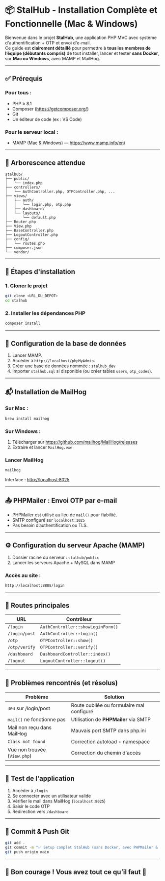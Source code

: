 # 📦 StalHub - Installation Complète et Fonctionnelle (Mac & Windows)

Bienvenue dans le projet **StalHub**, une application PHP MVC avec système d'authentification + OTP et envoi d'e-mail.  
Ce guide est **clairement détaillé** pour permettre à **tous les membres de l’équipe (débutants compris)** de tout installer, lancer et tester **sans Docker**, sur **Mac ou Windows**, avec MAMP et MailHog.

---

## ✅ Prérequis

### Pour tous :
- PHP ≥ 8.1
- Composer (https://getcomposer.org/)
- Git
- Un éditeur de code (ex : VS Code)

### Pour le serveur local :
- MAMP (Mac & Windows) — https://www.mamp.info/en/

---

## 📁 Arborescence attendue

```
stalhub/
├── public/
│   └── index.php
├── controllers/
│   └── AuthController.php, OTPController.php, ...
├── views/
│   ├── auth/
│   │   └── login.php, otp.php
│   ├── dashboard/
│   └── layouts/
│       └── default.php
├── Router.php
├── View.php
├── BaseController.php
├── LogoutController.php
├── config/
│   └── routes.php
├── composer.json
└── vendor/
```

---

## 🚀 Étapes d'installation

### 1. Cloner le projet

```bash
git clone <URL_DU_DEPOT>
cd stalhub
```

### 2. Installer les dépendances PHP

```bash
composer install
```

---

## 💾 Configuration de la base de données

1. Lancer MAMP.
2. Accéder à `http://localhost/phpMyAdmin`.
3. Créer une base de données nommée : `stalhub_dev`
4. Importer `stalhub.sql` si disponible (ou créer tables `users`, `otp_codes`).

---

## 📬 Installation de MailHog

### Sur **Mac** :

```bash
brew install mailhog
```

### Sur **Windows** :

1. Télécharger sur https://github.com/mailhog/MailHog/releases
2. Extraire et lancer `MailHog.exe`

### Lancer MailHog

```bash
mailhog
```

Interface : [http://localhost:8025](http://localhost:8025)

---

## 📤 PHPMailer : Envoi OTP par e-mail

- PHPMailer est utilisé au lieu de `mail()` pour fiabilité.
- SMTP configuré sur `localhost:1025`
- Pas besoin d’authentification ou TLS.

---

## ⚙️ Configuration du serveur Apache (MAMP)

1. Dossier racine du serveur : `stalhub/public`
2. Lancer les serveurs Apache + MySQL dans MAMP

### Accès au site :

```
http://localhost:8888/login
```

---

## 🔐 Routes principales

| URL                | Contrôleur                         |
|--------------------|------------------------------------|
| `/login`           | `AuthController::showLoginForm()`  |
| `/login/post`      | `AuthController::login()`          |
| `/otp`             | `OTPController::show()`            |
| `/otp/verify`      | `OTPController::verify()`          |
| `/dashboard`       | `DashboardController::index()`     |
| `/logout`          | `LogoutController::logout()`       |

---

## 🐞 Problèmes rencontrés (et résolus)

| Problème                         | Solution                           |
|----------------------------------|------------------------------------|
| `404` sur /login/post            | Route oubliée ou formulaire mal configuré |
| `mail()` ne fonctionne pas       | Utilisation de **PHPMailer** via SMTP |
| Mail non reçu dans MailHog       | Mauvais port SMTP dans php.ini     |
| `Class not found`                | Correction autoload + namespace    |
| Vue non trouvée (`View.php`)     | Correction du chemin d'accès       |

---

## 🧪 Test de l'application

1. Accéder à `/login`
2. Se connecter avec un utilisateur valide
3. Vérifier le mail dans MailHog (`localhost:8025`)
4. Saisir le code OTP
5. Redirection vers `/dashboard`

---

## 📌 Commit & Push Git

```bash
git add .
git commit -m "✅ Setup complet StalHub (sans Docker, avec PHPMailer & MailHog)"
git push origin main
```

---

## 🙏 Bon courage ! Vous avez tout ce qu’il faut 🚀
